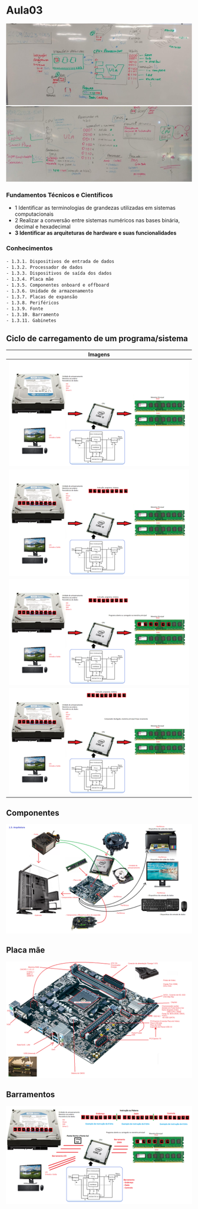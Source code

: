 # Aula03
![lousa](./lousa1.jpg)
![lousa](./lousa2.jpg)
### Fundamentos Técnicos e Científicos
- 1 Identificar as terminologias de grandezas utilizadas em sistemas computacionais
- 2 Realizar a conversão entre sistemas numéricos nas bases binária, decimal e hexadecimal
- **3 Identificar as arquiteturas de hardware e suas funcionalidades**

### Conhecimentos
	- 1.3.1. Dispositivos de entrada de dados
	- 1.3.2. Processador de dados
	- 1.3.3. Dispositivos de saída dos dados
	- 1.3.4. Placa mãe
	- 1.3.5. Componentes onboard e offboard
	- 1.3.6. Unidade de armazenamento
	- 1.3.7. Placas de expansão
	- 1.3.8. Periféricos
	- 1.3.9. Fonte
	- 1.3.10. Barramento
	- 1.3.11. Gabinetes

## Ciclo de carregamento de um programa/sistema
|Imagens|
|-|
|![ula01](./ula1.png)|
|![ula02](./ula2.png)|
|![ula03](./ula3.png)|
|![ula04](./ula4.png)|

## Componentes
![ula01](./componentes.png)

## Placa mãe
![ula01](./placamae.png)

## Barramentos
![ula01](./barramentos.png)